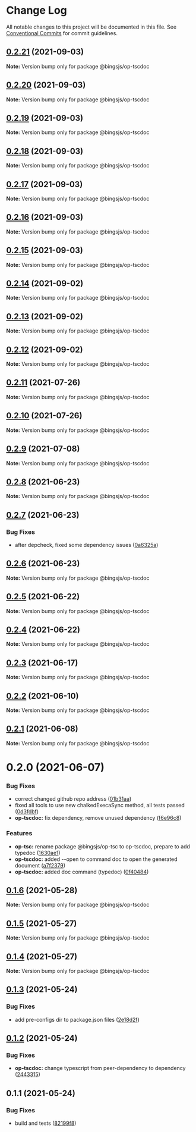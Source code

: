 # Change Log

All notable changes to this project will be documented in this file.
See [Conventional Commits](https://conventionalcommits.org) for commit guidelines.

## [0.2.21](https://github.com/bingtimren/op-tools/compare/@bingsjs/op-tscdoc@0.2.20...@bingsjs/op-tscdoc@0.2.21) (2021-09-03)

**Note:** Version bump only for package @bingsjs/op-tscdoc





## [0.2.20](https://github.com/bingtimren/op-tools/compare/@bingsjs/op-tscdoc@0.2.19...@bingsjs/op-tscdoc@0.2.20) (2021-09-03)

**Note:** Version bump only for package @bingsjs/op-tscdoc





## [0.2.19](https://github.com/bingtimren/op-tools/compare/@bingsjs/op-tscdoc@0.2.18...@bingsjs/op-tscdoc@0.2.19) (2021-09-03)

**Note:** Version bump only for package @bingsjs/op-tscdoc





## [0.2.18](https://github.com/bingtimren/op-tools/compare/@bingsjs/op-tscdoc@0.2.17...@bingsjs/op-tscdoc@0.2.18) (2021-09-03)

**Note:** Version bump only for package @bingsjs/op-tscdoc





## [0.2.17](https://github.com/bingtimren/op-tools/compare/@bingsjs/op-tscdoc@0.2.16...@bingsjs/op-tscdoc@0.2.17) (2021-09-03)

**Note:** Version bump only for package @bingsjs/op-tscdoc





## [0.2.16](https://github.com/bingtimren/op-tools/compare/@bingsjs/op-tscdoc@0.2.15...@bingsjs/op-tscdoc@0.2.16) (2021-09-03)

**Note:** Version bump only for package @bingsjs/op-tscdoc





## [0.2.15](https://github.com/bingtimren/op-tools/compare/@bingsjs/op-tscdoc@0.2.14...@bingsjs/op-tscdoc@0.2.15) (2021-09-03)

**Note:** Version bump only for package @bingsjs/op-tscdoc





## [0.2.14](https://github.com/bingtimren/op-tools/compare/@bingsjs/op-tscdoc@0.2.13...@bingsjs/op-tscdoc@0.2.14) (2021-09-02)

**Note:** Version bump only for package @bingsjs/op-tscdoc





## [0.2.13](https://github.com/bingtimren/op-tools/compare/@bingsjs/op-tscdoc@0.2.12...@bingsjs/op-tscdoc@0.2.13) (2021-09-02)

**Note:** Version bump only for package @bingsjs/op-tscdoc





## [0.2.12](https://github.com/bingtimren/op-tools/compare/@bingsjs/op-tscdoc@0.2.11...@bingsjs/op-tscdoc@0.2.12) (2021-09-02)

**Note:** Version bump only for package @bingsjs/op-tscdoc





## [0.2.11](https://github.com/bingtimren/op-tools/compare/@bingsjs/op-tscdoc@0.2.10...@bingsjs/op-tscdoc@0.2.11) (2021-07-26)

**Note:** Version bump only for package @bingsjs/op-tscdoc





## [0.2.10](https://github.com/bingtimren/op-tools/compare/@bingsjs/op-tscdoc@0.2.9...@bingsjs/op-tscdoc@0.2.10) (2021-07-26)

**Note:** Version bump only for package @bingsjs/op-tscdoc





## [0.2.9](https://github.com/bingtimren/op-tools/compare/@bingsjs/op-tscdoc@0.2.8...@bingsjs/op-tscdoc@0.2.9) (2021-07-08)

**Note:** Version bump only for package @bingsjs/op-tscdoc





## [0.2.8](https://github.com/bingtimren/op-tools/compare/@bingsjs/op-tscdoc@0.2.7...@bingsjs/op-tscdoc@0.2.8) (2021-06-23)

**Note:** Version bump only for package @bingsjs/op-tscdoc





## [0.2.7](https://github.com/bingtimren/op-tools/compare/@bingsjs/op-tscdoc@0.2.6...@bingsjs/op-tscdoc@0.2.7) (2021-06-23)


### Bug Fixes

* after depcheck, fixed some dependency issues ([0a6325a](https://github.com/bingtimren/op-tools/commit/0a6325aa844ddd02159dbf540313219a84088848))





## [0.2.6](https://github.com/bingtimren/op-tools/compare/@bingsjs/op-tscdoc@0.2.5...@bingsjs/op-tscdoc@0.2.6) (2021-06-23)

**Note:** Version bump only for package @bingsjs/op-tscdoc





## [0.2.5](https://github.com/bingtimren/op-tools/compare/@bingsjs/op-tscdoc@0.2.4...@bingsjs/op-tscdoc@0.2.5) (2021-06-22)

**Note:** Version bump only for package @bingsjs/op-tscdoc





## [0.2.4](https://github.com/bingtimren/op-tools/compare/@bingsjs/op-tscdoc@0.2.3...@bingsjs/op-tscdoc@0.2.4) (2021-06-22)

**Note:** Version bump only for package @bingsjs/op-tscdoc





## [0.2.3](https://github.com/bingtimren/op-tools/compare/@bingsjs/op-tscdoc@0.2.2...@bingsjs/op-tscdoc@0.2.3) (2021-06-17)

**Note:** Version bump only for package @bingsjs/op-tscdoc





## [0.2.2](https://github.com/bingtimren/op-tools/compare/@bingsjs/op-tscdoc@0.2.1...@bingsjs/op-tscdoc@0.2.2) (2021-06-10)

**Note:** Version bump only for package @bingsjs/op-tscdoc





## [0.2.1](https://github.com/bingtimren/op-tools/compare/@bingsjs/op-tscdoc@0.2.0...@bingsjs/op-tscdoc@0.2.1) (2021-06-08)

**Note:** Version bump only for package @bingsjs/op-tscdoc





# 0.2.0 (2021-06-07)


### Bug Fixes

* correct changed github repo address ([01b31aa](https://github.com/bingtimren/op-tools/commit/01b31aa45ebff6257280ac30ca8d85c6c4a6ef3a))
* fixed all tools to use new chalkedExecaSync method, all tests passed ([0d3fdbf](https://github.com/bingtimren/op-tools/commit/0d3fdbfc7ed2ecdee27e9b4208e0950d5f75aa72))
* **op-tscdoc:** fix dependency, remove unused dependency ([f6e96c8](https://github.com/bingtimren/op-tools/commit/f6e96c83c80399344ed4ad95e4b8b9defdfe5f0a))


### Features

* **op-tsc:** rename package @bingsjs/op-tsc to op-tscdoc, prepare to add typedoc ([1630ae1](https://github.com/bingtimren/op-tools/commit/1630ae1ddd24c1a9e3cb1d48b5a8cd2c1d4125d3))
* **op-tscdoc:** added --open to command doc to open the generated document ([a7f2379](https://github.com/bingtimren/op-tools/commit/a7f237917f5cca7ab41d25e313b0c2929ba2f046))
* **op-tscdoc:** added doc command (typedoc) ([0f40484](https://github.com/bingtimren/op-tools/commit/0f40484eb9ac18e47d94de58a235bdfbb0041713))





## [0.1.6](https://github.com/bingtimren/op-tools/compare/@bingsjs/op-tscdoc@0.1.5...@bingsjs/op-tscdoc@0.1.6) (2021-05-28)

**Note:** Version bump only for package @bingsjs/op-tscdoc





## [0.1.5](https://github.com/bingtimren/op-tools/compare/@bingsjs/op-tscdoc@0.1.4...@bingsjs/op-tscdoc@0.1.5) (2021-05-27)

**Note:** Version bump only for package @bingsjs/op-tscdoc





## [0.1.4](https://github.com/bingtimren/op-tools/compare/@bingsjs/op-tscdoc@0.1.3...@bingsjs/op-tscdoc@0.1.4) (2021-05-27)

**Note:** Version bump only for package @bingsjs/op-tscdoc





## [0.1.3](https://github.com/bingtimren/op-tools/compare/@bingsjs/op-tscdoc@0.1.2...@bingsjs/op-tscdoc@0.1.3) (2021-05-24)


### Bug Fixes

* add pre-configs dir to package.json files ([2e18d2f](https://github.com/bingtimren/op-tools/commit/2e18d2ffe03dd258249da4d40b125eb1ef56adac))





## [0.1.2](https://github.com/bingtimren/op-tools/compare/@bingsjs/op-tscdoc@0.1.1...@bingsjs/op-tscdoc@0.1.2) (2021-05-24)


### Bug Fixes

* **op-tscdoc:** change typescript from peer-dependency to dependency ([2443315](https://github.com/bingtimren/op-tools/commit/2443315d8c502051e4fe5808e5831ab32d118cb3))





## 0.1.1 (2021-05-24)


### Bug Fixes

* build and tests ([82199f8](https://github.com/bingtimren/op-tools/commit/82199f8d3d7ad477e1cfe3f3e3e35bfb973e1e68))
